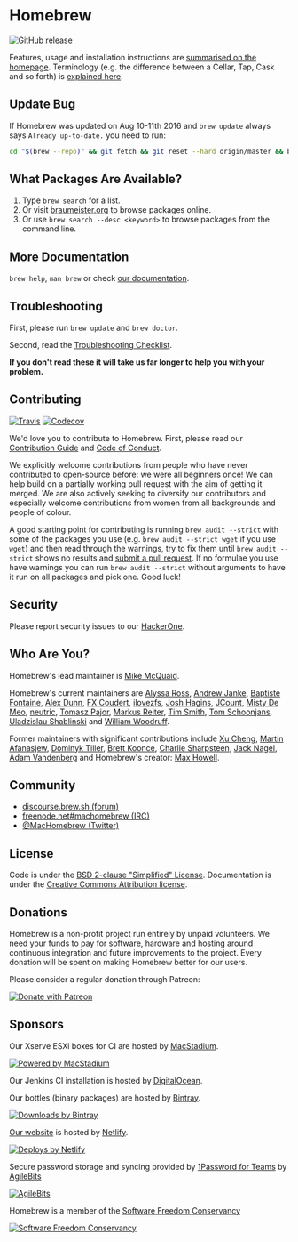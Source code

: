 # Homebrew
[![GitHub release]()](https://github.com/Homebrew/brew/releases)

Features, usage and installation instructions are [summarised on the homepage](https://brew.sh). Terminology (e.g. the difference between a Cellar, Tap, Cask and so forth) is [explained here](docs/Formula-Cookbook.md#homebrew-terminology).

## Update Bug
If Homebrew was updated on Aug 10-11th 2016 and `brew update` always says `Already up-to-date.` you need to run:
```bash
cd "$(brew --repo)" && git fetch && git reset --hard origin/master && brew update
```

## What Packages Are Available?
1. Type `brew search` for a list.
2. Or visit [braumeister.org](http://braumeister.org) to browse packages online.
3. Or use `brew search --desc <keyword>` to browse packages from the command line.

## More Documentation
`brew help`, `man brew` or check [our documentation](http://docs.brew.sh/).

## Troubleshooting
First, please run `brew update` and `brew doctor`.

Second, read the [Troubleshooting Checklist](http://docs.brew.sh/Troubleshooting.html).

**If you don't read these it will take us far longer to help you with your problem.**

## Contributing
[![Travis](https://img.shields.io/travis/Homebrew/brew.svg)](https://travis-ci.org/Homebrew/brew)
[![Codecov](https://img.shields.io/codecov/c/github/Homebrew/brew.svg)](https://codecov.io/gh/Homebrew/brew)

We'd love you to contribute to Homebrew. First, please read our [Contribution Guide](https://github.com/Homebrew/brew/blob/master/CONTRIBUTING.md) and [Code of Conduct](https://github.com/Homebrew/brew/blob/master/CODEOFCONDUCT.md#code-of-conduct).

We explicitly welcome contributions from people who have never contributed to open-source before: we were all beginners once! We can help build on a partially working pull request with the aim of getting it merged. We are also actively seeking to diversify our contributors and especially welcome contributions from women from all backgrounds and people of colour.

A good starting point for contributing is running `brew audit --strict` with some of the packages you use (e.g. `brew audit --strict wget` if you use `wget`) and then read through the warnings, try to fix them until `brew audit --strict` shows no results and [submit a pull request](http://docs.brew.sh/How-To-Open-a-Homebrew-Pull-Request.html). If no formulae you use have warnings you can run `brew audit --strict` without arguments to have it run on all packages and pick one. Good luck!

## Security
Please report security issues to our [HackerOne](https://hackerone.com/homebrew/).

## Who Are You?
Homebrew's lead maintainer is [Mike McQuaid](https://github.com/mikemcquaid).

Homebrew's current maintainers are [Alyssa Ross](https://github.com/alyssais), [Andrew Janke](https://github.com/apjanke), [Baptiste Fontaine](https://github.com/bfontaine), [Alex Dunn](https://github.com/dunn), [FX Coudert](https://github.com/fxcoudert), [ilovezfs](https://github.com/ilovezfs), [Josh Hagins](https://github.com/jawshooah), [JCount](https://github.com/jcount), [Misty De Meo](https://github.com/mistydemeo), [neutric](https://github.com/neutric), [Tomasz Pajor](https://github.com/nijikon), [Markus Reiter](https://github.com/reitermarkus), [Tim Smith](https://github.com/tdsmith), [Tom Schoonjans](https://github.com/tschoonj), [Uladzislau Shablinski](https://github.com/vladshablinsky) and [William Woodruff](https://github.com/woodruffw).

Former maintainers with significant contributions include [Xu Cheng](https://github.com/xu-cheng), [Martin Afanasjew](https://github.com/UniqMartin), [Dominyk Tiller](https://github.com/DomT4), [Brett Koonce](https://github.com/asparagui), [Charlie Sharpsteen](https://github.com/Sharpie), [Jack Nagel](https://github.com/jacknagel), [Adam Vandenberg](https://github.com/adamv) and Homebrew's creator: [Max Howell](https://github.com/mxcl).

## Community
- [discourse.brew.sh (forum)](https://discourse.brew.sh)
- [freenode.net\#machomebrew (IRC)](irc://irc.freenode.net/#machomebrew)
- [@MacHomebrew (Twitter)](https://twitter.com/MacHomebrew)

## License
Code is under the [BSD 2-clause "Simplified" License](https://github.com/Homebrew/brew/tree/master/LICENSE.txt).
Documentation is under the [Creative Commons Attribution license](https://creativecommons.org/licenses/by/4.0/).

## Donations
Homebrew is a non-profit project run entirely by unpaid volunteers. We need your funds to pay for software, hardware and hosting around continuous integration and future improvements to the project. Every donation will be spent on making Homebrew better for our users.

Please consider a regular donation through Patreon:

[![Donate with Patreon](https://img.shields.io/badge/patreon-donate-green.svg)](https://www.patreon.com/homebrew)

## Sponsors
Our Xserve ESXi boxes for CI are hosted by [MacStadium](https://www.macstadium.com).

[![Powered by MacStadium](https://cloud.githubusercontent.com/assets/125011/22776032/097557ac-eea6-11e6-8ba8-eff22dfd58f1.png)](https://www.macstadium.com)

Our Jenkins CI installation is hosted by [DigitalOcean](https://m.do.co/c/7e39c35d5581).

Our bottles (binary packages) are hosted by [Bintray](https://bintray.com/homebrew).

[![Downloads by Bintray](https://bintray.com/docs/images/downloads_by_bintray_96.png)](https://bintray.com/homebrew)

[Our website](https://brew.sh) is hosted by [Netlify](https://www.netlify.com).

[![Deploys by Netlify](https://www.netlify.com/img/global/badges/netlify-color-accent.svg)](https://www.netlify.com)

Secure password storage and syncing provided by [1Password for Teams](https://1password.com/teams/) by [AgileBits](https://agilebits.com)

[![AgileBits](https://da36klfizjv29.cloudfront.net/assets/branding/agilebits-fcca96e9b8e815c5c48c6b3e98156cb5.png)](https://agilebits.com)

Homebrew is a member of the [Software Freedom Conservancy](https://sfconservancy.org)

[![Software Freedom Conservancy](https://sfconservancy.org/img/conservancy_64x64.png)](https://sfconservancy.org)
